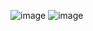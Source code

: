 ![image](https://user-images.githubusercontent.com/100387382/187691358-bf59e6ab-89ac-45a2-a158-241ca87faa7b.png)
![image](https://user-images.githubusercontent.com/100387382/187691431-5bccab1b-074d-4b27-a050-ee2e0ffa6cfe.png)
